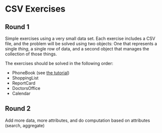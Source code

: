 # CSV Exercises

## Round 1

Simple exercises using a very small data set. Each exercise includes a CSV file, and the problem will be solved using two objects: One that represents a single _thing_, a single row of data, and a second object that manages the collection of those things.

The exercises should be solved in the following order:

* PhoneBook (see [the tutorial](http://tutorials.jumpstartlab.com/academy/workshops/intro_to_csv.html))
* ShoppingList
* ReportCard
* DoctorsOffice
* Calendar

## Round 2

Add more data, more attributes, and do computation based on attributes (search, aggregate)

